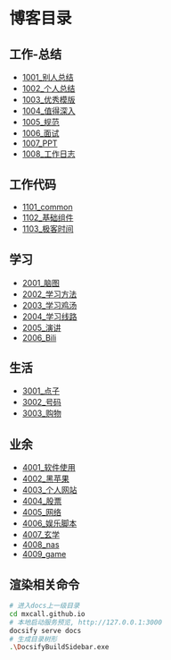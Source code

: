 # 博客目录
## 工作-总结
  - [1001_别人总结](10_work_summary/1001_别人总结/)
  - [1002_个人总结](10_work_summary/1002_个人总结/)
  - [1003_优秀模版](10_work_summary/1003_优秀模版/)
  - [1004_值得深入](10_work_summary/1004_值得深入/)
  - [1005_规范](10_work_summary/1005_规范/)
  - [1006_面试](10_work_summary/1006_面试/)
  - [1007_PPT](10_work_summary/1007_PPT/)
  - [1008_工作日志](10_work_summary/1008_工作日志/)

## 工作代码
  - [1101_common](11_work_code/1101_common/)
  - [1102_基础组件](11_work_code/1102_基础组件/)
  - [1103_极客时间](11_work_code/1103_极客时间/)

## 学习
  - [2001_脑图](20_study/2001_脑图/)
  - [2002_学习方法](20_study/2002_学习方法/)
  - [2003_学习鸡汤](20_study/2003_学习鸡汤/)
  - [2004_学习线路](20_study/2004_学习线路/)
  - [2005_演讲](20_study/2005_演讲/)
  - [2006_Bili](20_study/2006_Bili/)

## 生活
  - [3001_点子](30_life/3001_点子/)
  - [3002_号码](30_life/3002_号码/)
  - [3003_购物](30_life/3003_购物/)

## 业余
  - [4001_软件使用](40_enjoy/4001_软件使用/)
  - [4002_黑苹果](40_enjoy/4002_黑苹果/)
  - [4003_个人网站](40_enjoy/4003_个人网站/)
  - [4004_股票](40_enjoy/4004_股票/)
  - [4005_网络](40_enjoy/4005_网络/)
  - [4006_娱乐脚本](40_enjoy/4006_娱乐脚本/)
  - [4007_玄学](40_enjoy/4007_玄学/)
  - [4008_nas](40_enjoy/4008_nas/)
  - [4009_game](40_enjoy/4009_game/)

## 渲染相关命令
```bash
# 进入docs上一级目录
cd mxcall.github.io
# 本地启动服务预览, http://127.0.0.1:3000
docsify serve docs
# 生成目录树形
.\DocsifyBuildSidebar.exe
```